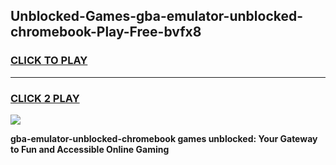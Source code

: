 
## Unblocked-Games-gba-emulator-unblocked-chromebook-Play-Free-bvfx8
<h3>
<a href="https://premium76.site?title=gba-emulator-unblocked-chromebook&ref=18A1">CLICK TO PLAY</a></h3>
<hr>

<h3>
<a href="https://premium76.site?title=gba-emulator-unblocked-chromebook&ref=18A1">CLICK 2 PLAY</a>
  
</h3>

<a href="https://premium76.site?title=gba-emulator-unblocked-chromebook&ref=18A1"><img src="https://clearcache.store/games.png"></a>


**gba-emulator-unblocked-chromebook games unblocked: Your Gateway to Fun and Accessible Online Gaming**
